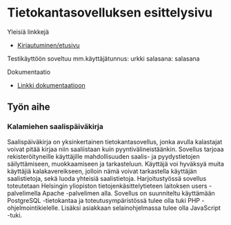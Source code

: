 # Tietokantasovelluksen esittelysivu

Yleisiä linkkejä

* [Kirjautuminen/etusivu](https://ppnauman.users.cs.helsinki.fi/fishingLog)

Testikäyttöön soveltuu mm.käyttäjätunnus: urkki salasana: salasana

Dokumentaatio

* [Linkki dokumentaatioon](https://github.com/ppnauman/Tsoha-Bootstrap/blob/master/doc/dokumentaatio.pdf)

## Työn aihe

### Kalamiehen saalispäiväkirja 

Saalispäiväkirja on yksinkertainen tietokantasovellus, jonka avulla kalastajat voivat pitää kirjaa niin saaliistaan kuin pyyntivälineistäänkin. Sovellus tarjoaa rekisteröityneille käyttäjille mahdollisuuden saalis- ja pyydystietojen säilyttämiseen, muokkaamiseen ja tarkasteluun. Käyttäjä voi hyväksyä muita käyttäjiä kalakavereikseen, jolloin nämä voivat tarkastella käyttäjän saalistietoja, sekä luoda yhteisiä saalistietoja. Harjoitustyössä sovellus toteutetaan Helsingin yliopiston tietojenkäsittelytieteen laitoksen users -palvelimella Apache -palvelimen alla. Sovellus on suunniteltu käyttämään PostgreSQL -tietokantaa ja toteutusympäristössä tulee olla tuki PHP -ohjelmointikielelle. Lisäksi asiakkaan selainohjelmassa tulee olla JavaScript -tuki.
